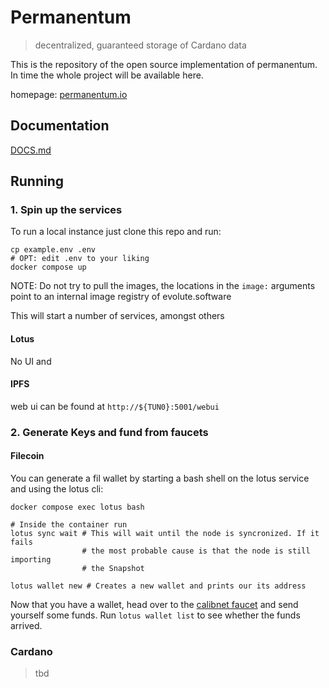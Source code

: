 # Permanentum

> decentralized, guaranteed storage of Cardano data

This is the repository of the open source implementation of permanentum. In time the whole project will be available here.

homepage: [permanentum.io](https://permanentum.io)

## Documentation

[DOCS.md](./DOCS.md)

## Running

### 1. Spin up the services

To run a local instance just clone this repo and run:
```
cp example.env .env
# OPT: edit .env to your liking
docker compose up
```

NOTE: Do not try to pull the images, the locations in the `image:` arguments
      point to an internal image registry of evolute.software

This will start a number of services, amongst others 

#### Lotus

No UI
and

#### IPFS

web ui can be found at `http://${TUN0}:5001/webui`

### 2. Generate Keys and fund from faucets

#### Filecoin

You can generate a fil wallet by starting a bash shell on the lotus service
and using the lotus cli:

```
docker compose exec lotus bash

# Inside the container run
lotus sync wait # This will wait until the node is syncronized. If it fails
                # the most probable cause is that the node is still importing
                # the Snapshot

lotus wallet new # Creates a new wallet and prints our its address
```

Now that you have a wallet, head over to the 
[calibnet faucet](https://faucet.calibration.fildev.network/) 
and send yourself some funds. Run `lotus wallet list` to see whether the funds
arrived.



### Cardano

> tbd
